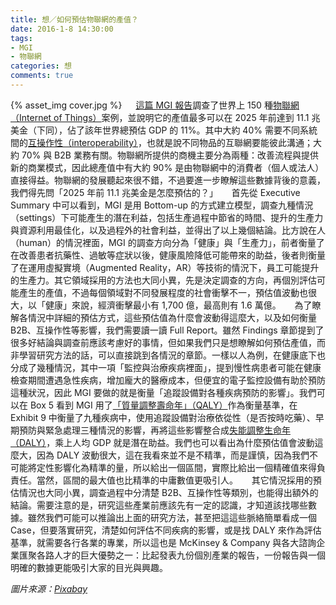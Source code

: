 ```yaml
---
title: 想／如何預估物聯網的產值？
date: 2016-1-8 14:30:00
tags: 
- MGI
- 物聯網
categories: 想
comments: true
---
```

{% asset_img cover.jpg %}
　
[這篇 MGI 報告](http://www.mckinsey.com/business-functions/business-technology/our-insights/the-internet-of-things-the-value-of-digitizing-the-physical-world)調查了世界上 150 種[物聯網（Internet of Things）](http://wiki.mbalib.com/zh-tw/%E7%89%A9%E8%81%94%E7%BD%91)案例，並說明它的產值最多可以在 2025 年前達到 11.1 兆美金（下同），佔了該年世界總預估 GDP 的 11%。其中大約 40% 需要不同系統間的[互操作性（interoperability）](https://zh.wikipedia.org/zh-hant/%E4%BA%92%E6%93%8D%E4%BD%9C%E6%80%A7)，也就是說不同物品的互聯網要能彼此溝通；<!--more-->大約 70% 與 B2B 業務有關。物聯網所提供的商機主要分為兩種：改善流程與提供新的商業模式，因此總產值中有大約 90% 是由物聯網中的消費者（個人或法人）直接得益。物聯網的發展聽起來很不錯，不過要進一步瞭解這些數據背後的意義，我們得先問「2025 年前 11.1 兆美金是怎麼預估的？」
　
首先從 Executive Summary 中可以看到，MGI 是用 Bottom-up 的方式建立模型，調查九種情況（settings）下可能產生的潛在利益，包括生產過程中節省的時間、提升的生產力與資源利用最佳化，以及過程外的社會利益，並得出了以上幾個結論。比方說在人（human）的情況裡面，MGI 的調查方向分為「健康」與「生產力」，前者衡量了在改善患者抗藥性、過敏等症狀以後，健康風險降低可能帶來的助益，後者則衡量了在運用虛擬實境（Augmented Reality，AR）等技術的情況下，員工可能提升的生產力。其它領域採用的方法也大同小異，先是決定調查的方向，再個別評估可能產生的產值，不過每個領域對不同發展程度的社會衝擊不一，預估值波動也很大，以「健康」來說，經濟衝擊最小有 1,700 億，最高則有 1.6 萬億。
　
為了瞭解各情況中詳細的預估方式，這些預估值為什麼會波動得這麼大，以及如何衡量 B2B、互操作性等影響，我們需要讀一讀 Full Report。雖然 Findings 章節提到了很多好結論與調查前應該考慮好的事情，但如果我們只是想瞭解如何預估產值，而非學習研究方法的話，可以直接跳到各情況的章節。一樣以人為例，在健康底下也分成了幾種情況，其中一項「監控與治療疾病裡面」，提到慢性病患者可能在健康檢查期間遭遇急性疾病，增加龐大的醫療成本，但便宜的電子監控設備有助於預防這種狀況，因此 MGI 要做的就是衡量「追蹤設備對各種疾病預防的影響」。我們可以在 Box 5 看到 MGI 用了[「質量調整壽命年」（QALY）](https://zh.wikipedia.org/zh-hant/%E8%B4%A8%E9%87%8F%E8%B0%83%E6%95%B4%E5%AF%BF%E5%91%BD%E5%B9%B4)作為衡量基準，在 Exhibit 9 中衡量了九種疾病中，使用追蹤設備對治療依從性（是否按時吃藥）、早期預防與緊急處理三種情況的影響，再將這些影響整合成[失能調整生命年（DALY）](https://zh.wikipedia.org/wiki/%E5%A4%B1%E8%83%BD%E8%AA%BF%E6%95%B4%E7%94%9F%E5%91%BD%E5%B9%B4)，乘上人均 GDP 就是潛在助益。我們也可以看出為什麼預估值會波動這麼大，因為 DALY 波動很大，這在我看來並不是不精準，而是謹慎，因為我們不可能將定性影響化為精準的量，所以給出一個區間，實際比給出一個精確值來得負責任。當然，區間的最大值也比精準的中庸數值更吸引人。
　
其它情況採用的預估情況也大同小異，調查過程中分清楚 B2B、互操作性等類別，也能得出額外的結論。需要注意的是，研究這些產業前應該先有一定的認識，才知道該找哪些數據。雖然我們可能可以推論出上面的研究方法，甚至把這這些脈絡簡單看成一個 Case，但要落實研究，清楚如何評估不同疾病的影響，或是找 DALY 來作為評估基準，就需要各行各業的專業，所以這也是 McKinsey & Company 與各大諮詢企業匯聚各路人才的巨大優勢之一：比起發表九份個別產業的報告，一份報告與一個明確的數據更能吸引大家的目光與興趣。

*圖片來源：[Pixabay](https://pixabay.com)*